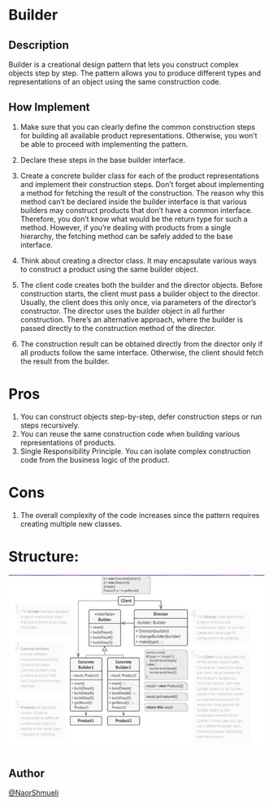 ﻿# Builder

## Description

Builder is a creational design pattern that lets you construct complex objects step by step. The pattern allows you to produce different types and representations of an object using the same construction code.

## How Implement

 1. Make sure that you can clearly define the common construction steps for building all available product representations. Otherwise, you won’t be able to proceed with implementing the pattern.

 2. Declare these steps in the base builder interface.

 3. Create a concrete builder class for each of the product representations and implement their construction steps.
    Don’t forget about implementing a method for fetching the result of the construction. The reason why this method can’t be declared inside the builder interface is that various builders may construct products that don’t have a common interface. Therefore, you don’t know what would be the return type for such a method. However, if you’re dealing with products from a single hierarchy, the fetching method can be safely added to the base interface.

 4. Think about creating a director class. It may encapsulate various ways to construct a product using the same builder object.

 5. The client code creates both the builder and the director objects. Before construction starts, the client must pass a builder object to the director. Usually, the client does this only once, via parameters of the director’s constructor. The director uses the builder object in all further construction. There’s an alternative approach, where the builder is passed directly to the construction method of the director.

 6. The construction result can be obtained directly from the director only if all products follow the same interface. Otherwise, the client should fetch the result from the builder.
# Pros

 1. You can construct objects step-by-step, defer construction steps or run steps recursively.
 2. You can reuse the same construction code when building various representations of products.
 3. Single Responsibility Principle. You can isolate complex construction code from the business logic of the product.

# Cons
 1.  The overall complexity of the code increases since the pattern requires creating multiple new classes.

# Structure:

![Structure](https://github.com/NaorShmueli/DesignPatterns/blob/master/DesignPatterns/CreationalPatterns/Images/Builder.JPG?raw=true)

## Author

[@NaorShmueli](https://www.linkedin.com/in/naor-shmueli-681b06127)
